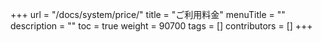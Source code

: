 +++
url = "/docs/system/price/"
title = "ご利用料金"
menuTitle = ""
description = ""
toc = true
weight = 90700
tags = []
contributors = []
+++
